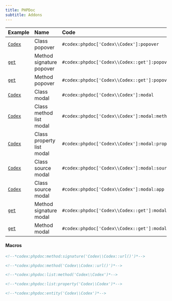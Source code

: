 ```yaml
---
title: PHPDoc
subtitle: Addons
---
```


| Example | Name | Code |
|:--------|:-----|:-----|
| [`Codex`](#codex:phpdoc['Codex\\Codex']:popover) | Class popover | `#codex:phpdoc['Codex\\Codex']:popover` |
| [`get`](#codex:phpdoc['Codex\\Codex::get']:popover:signature) | Method signature popover | `#codex:phpdoc['Codex\\Codex::get']:popover:signature` |
| [`get`](#codex:phpdoc['Codex\\Codex::get']:popover) | Method popover | `#codex:phpdoc['Codex\\Codex::get']:popover` |
| [`Codex`](#codex:phpdoc['Codex\\Codex']:modal) | Class modal | `#codex:phpdoc['Codex\\Codex']:modal` |
| [`Codex`](#codex:phpdoc['Codex\\Codex']:modal:method-list) | Class method list modal | `#codex:phpdoc['Codex\\Codex']:modal:method-list` |
| [`Codex`](#codex:phpdoc['Codex\\Codex']:modal:property-list) | Class property list modal | `#codex:phpdoc['Codex\\Codex']:modal:property-list` |
| [`Codex`](#codex:phpdoc['Codex\\Codex']:modal:source) | Class source modal | `#codex:phpdoc['Codex\\Codex']:modal:source` |
| [`Codex`](#codex:phpdoc['Codex\\Codex']:modal:modal-full:app) | Class source modal | `#codex:phpdoc['Codex\\Codex']:modal:app` |
| [`get`](#codex:phpdoc['Codex\\Codex::get']:modal:signature) | Method signature modal | `#codex:phpdoc['Codex\\Codex::get']:modal:signature` |
| [`get`](#codex:phpdoc['Codex\\Codex::get']:modal) | Method modal | `#codex:phpdoc['Codex\\Codex::get']:modal` |




#### Macros
```markdown
<!--*codex:phpdoc:method:signature('Codex\\Codex::url()')*-->
```
<!--*codex:phpdoc:method:signature('Codex\\Codex::url()')*-->


```markdown
<!--*codex:phpdoc:method('Codex\\Codex::url()')*-->
```
<!--*codex:phpdoc:method('Codex\\Codex::url()')*-->


```markdown
<!--*codex:phpdoc:list:method('Codex\\Codex')*-->
```
<!--*codex:phpdoc:list:method('Codex\\Codex')*-->


```markdown
<!--*codex:phpdoc:list:property('Codex\\Codex')*-->
```
<!--*codex:phpdoc:list:property('Codex\\Codex')*-->



```markdown
<!--*codex:phpdoc:entity('Codex\\Codex')*-->
```
<!--*codex:phpdoc:entity('Codex\\Codex')*-->



